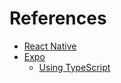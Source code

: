 # References

- [React Native](https://reactnative.dev)
- [Expo](https://expo.dev)
  - [Using TypeScript](https://docs.expo.dev/guides/typescript)
